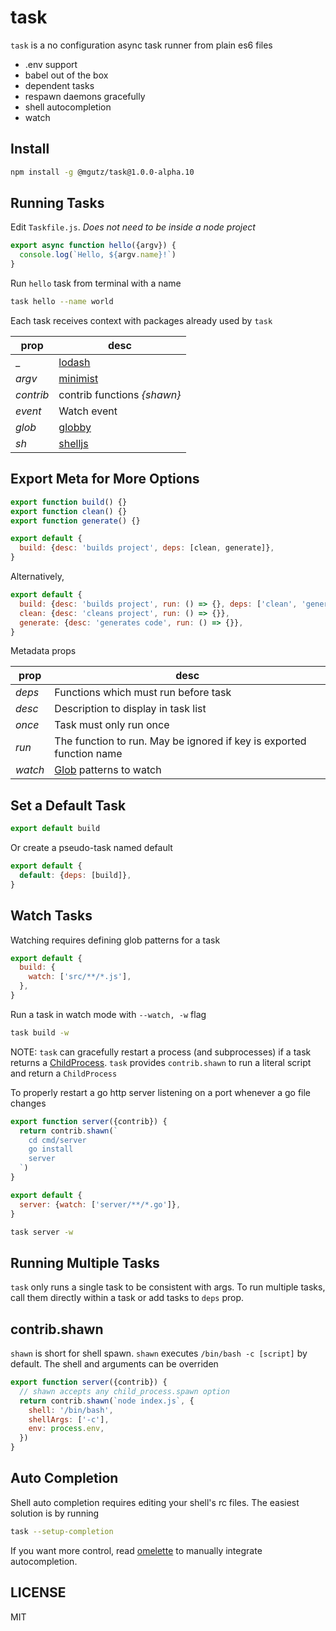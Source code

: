 # task

`task` is a no configuration async task runner from plain es6 files

* .env support
* babel out of the box
* dependent tasks
* respawn daemons gracefully
* shell autocompletion
* watch

## Install

```sh
npm install -g @mgutz/task@1.0.0-alpha.10
```

## Running Tasks

Edit `Taskfile.js`. _Does not need to be inside a node project_

```js
export async function hello({argv}) {
  console.log(`Hello, ${argv.name}!`)
}
```

Run `hello` task from terminal with a name

```sh
task hello --name world
```

Each task receives context with packages already used by `task`

| prop      | desc                                             |
| --------- | ------------------------------------------------ |
| \_        | [lodash](https://lodash.com/docs)                |
| _argv_    | [minimist](https://github.com/substack/minimist) |
| _contrib_ | contrib functions _{shawn}_                      |
| _event_   | Watch event                                      |
| _glob_    | [globby](https://github.com/sindresorhus/globby) |
| _sh_      | [shelljs](http://documentup.com/shelljs/shelljs) |

## Export Meta for More Options

```js
export function build() {}
export function clean() {}
export function generate() {}

export default {
  build: {desc: 'builds project', deps: [clean, generate]},
}
```

Alternatively,

```js
export default {
  build: {desc: 'builds project', run: () => {}, deps: ['clean', 'generate']},
  clean: {desc: 'cleans project', run: () => {}},
  generate: {desc: 'generates code', run: () => {}},
}
```

Metadata props

| prop    | desc                                                                 |
| ------- | -------------------------------------------------------------------- |
| _deps_  | Functions which must run before task                                 |
| _desc_  | Description to display in task list                                  |
| _once_  | Task must only run once                                              |
| _run_   | The function to run. May be ignored if key is exported function name |
| _watch_ | [Glob](https://github.com/micromatch/anymatch) patterns to watch     |

## Set a Default Task

```js
export default build
```

Or create a pseudo-task named default

```js
export default {
  default: {deps: [build]},
}
```

## Watch Tasks

Watching requires defining glob patterns for a task

```js
export default {
  build: {
    watch: ['src/**/*.js'],
  },
}
```

Run a task in watch mode with `--watch, -w` flag

```sh
task build -w
```

NOTE: `task` can gracefully restart a process (and subprocesses) if a task returns a
[ChildProcess](https://nodejs.org/api/child_process.html#child_process_class_childprocess).
`task` provides `contrib.shawn` to run a literal script and return a `ChildProcess`

To properly restart a go http server listening on a port whenever a go file
changes

```js
export function server({contrib}) {
  return contrib.shawn(`
    cd cmd/server
    go install
    server
  `)
}

export default {
  server: {watch: ['server/**/*.go']},
}
```

```sh
task server -w
```

## Running Multiple Tasks

`task` only runs a single task to be consistent with args. To run multiple tasks,
call them directly within a task or add tasks to `deps` prop.

## contrib.shawn

`shawn` is short for shell spawn. `shawn` executes `/bin/bash -c [script]` by
default. The shell and arguments can be overriden

```js
export function server({contrib}) {
  // shawn accepts any child_process.spawn option
  return contrib.shawn(`node index.js`, {
    shell: '/bin/bash',
    shellArgs: ['-c'],
    env: process.env,
  })
}
```

## Auto Completion

Shell auto completion requires editing your shell's rc files. The easiest
solution is by running

```sh
task --setup-completion
```

If you want more control, read [omelette](https://github.com/f/omelette#manual-install)
to manually integrate autocompletion.

## LICENSE

MIT
